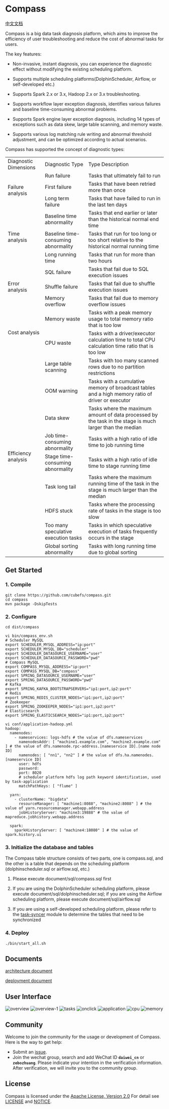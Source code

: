 # Compass

[中文文档](README_zh.md)

Compass is a big data task diagnosis platform, which aims to improve the efficiency of user troubleshooting and reduce
the cost of abnormal tasks for users.

The key features:

- Non-invasive, instant diagnosis, you can experience the diagnostic effect without modifying the existing scheduling
  platform.

- Supports multiple scheduling platforms(DolphinScheduler, Airflow, or self-developed etc.)

- Supports Spark 2.x or 3.x, Hadoop 2.x or 3.x troubleshooting.

- Supports workflow layer exception diagnosis, identifies various failures and baseline time-consuming abnormal
  problems.

- Supports Spark engine layer exception diagnosis, including 14 types of exceptions such as data skew, large table scanning,
  and memory waste.

- Supports various log matching rule writing and abnormal threshold adjustment, and can be optimized according to actual
  scenarios.

Compass has supported the concept of diagnostic types:

<table>
     <tr>
         <td>Diagnostic Dimensions</td>
         <td>Diagnostic Type</td>
         <td>Type Description</td>
     </tr>
     <tr>
         <td rowspan="3">Failure analysis</td>
         <td>Run failure</td>
         <td>Tasks that ultimately fail to run</td>
     </tr>
     <tr>
         <td>First failure</td>
         <td>Tasks that have been retried more than once</td>
     </tr>
     <tr>
         <td>Long term failure</td>
         <td>Tasks that have failed to run in the last ten days</td>
     </tr>
     <tr>
         <td rowspan="3">Time analysis</td>
         <td>Baseline time abnormality</td>
         <td>Tasks that end earlier or later than the historical normal end time</td>
     </tr>
     <tr>
         <td>Baseline time-consuming abnormality</td>
         <td>Tasks that run for too long or too short relative to the historical normal running time</td>
     </tr>
     <tr>
         <td>Long running time</td>
         <td>Tasks that run for more than two hours</td>
     </tr>
     <tr>
         <td rowspan="3">Error analysis</td>
         <td>SQL failure</td>
         <td>Tasks that fail due to SQL execution issues</td>
     </tr>
     <tr>
         <td>Shuffle failure</td>
         <td>Tasks that fail due to shuffle execution issues</td>
     </tr>
     <tr>
         <td>Memory overflow</td>
         <td>Tasks that fail due to memory overflow issues</td>
     </tr>
     <tr>
         <td rowspan="2">Cost analysis</td>
         <td>Memory waste</td>
         <td>Tasks with a peak memory usage to total memory ratio that is too low</td>
     </tr>
     <tr>
         <td>CPU waste</td>
         <td>Tasks with a driver/executor calculation time to total CPU calculation time ratio that is too low</td>
     </tr>
     <tr>
         <td rowspan="9">Efficiency analysis</td>
         <td>Large table scanning</td>
         <td>Tasks with too many scanned rows due to no partition restrictions</td>
     </tr>
     <tr>
         <td>OOM warning</td>
         <td>Tasks with a cumulative memory of broadcast tables and a high memory ratio of driver or executor</td>
     </tr>
     <tr>
         <td>Data skew</td>
         <td>Tasks where the maximum amount of data processed by the task in the stage is much larger than the median</td>
     </tr>
     <tr>
         <td>Job time-consuming abnormality</td>
         <td>Tasks with a high ratio of idle time to job running time</td>
     </tr>
     <tr>
         <td>Stage time-consuming abnormality</td>
         <td>Tasks with a high ratio of idle time to stage running time</td>
     </tr>
     <tr>
         <td>Task long tail</td>
         <td>Tasks where the maximum running time of the task in the stage is much larger than the median</td>
     </tr>
     <tr>
         <td>HDFS stuck</td>
         <td>Tasks where the processing rate of tasks in the stage is too slow</td>
     </tr>
     <tr>
         <td>Too many speculative execution tasks</td>
         <td>Tasks in which speculative execution of tasks frequently occurs in the stage</td>
     </tr>
     <tr>
         <td>Global sorting abnormality</td>
         <td>Tasks with long running time due to global sorting</td>
     </tr>
</table>

## Get Started

### 1. Compile

```
git clone https://github.com/cubefs/compass.git
cd compass
mvn package -DskipTests
```

### 2. Configure

```shell
cd dist/compass

vi bin/compass_env.sh
# Scheduler MySQL
export SCHEDULER_MYSQL_ADDRESS="ip:port"
export SCHEDULER_MYSQL_DB="scheduler"
export SCHEDULER_DATASOURCE_USERNAME="user"
export SCHEDULER_DATASOURCE_PASSWORD="pwd"
# Compass MySQL
export COMPASS_MYSQL_ADDRESS="ip:port"
export COMPASS_MYSQL_DB="compass"
export SPRING_DATASOURCE_USERNAME="user"
export SPRING_DATASOURCE_PASSWORD="pwd"
# Kafka
export SPRING_KAFKA_BOOTSTRAPSERVERS="ip1:port,ip2:port"
# Redis
export SPRING_REDIS_CLUSTER_NODES="ip1:port,ip2:port"
# Zookeeper
export SPRING_ZOOKEEPER_NODES="ip1:port,ip2:port"
# Elasticsearch
export SPRING_ELASTICSEARCH_NODES="ip1:port,ip2:port"
```
```shell
vi conf/application-hadoop.yml
hadoop:
  namenodes:
    - nameservices: logs-hdfs # the value of dfs.nameservices
      namenodesAddr: [ "machine1.example.com", "machine2.example.com" ] # the value of dfs.namenode.rpc-address.[nameservice ID].[name node ID]
      namenodes: [ "nn1", "nn2" ] # the value of dfs.ha.namenodes.[nameservice ID]
      user: hdfs
      password:
      port: 8020
      # scheduler platform hdfs log path keyword identification, used by task-application
      matchPathKeys: [ "flume" ]

  yarn:
    - clusterName: "bigdata"
      resourceManager: [ "machine1:8088", "machine2:8088" ] # the value of yarn.resourcemanager.webapp.address
      jobHistoryServer: "machine3:19888" # the value of mapreduce.jobhistory.webapp.address

  spark:
    sparkHistoryServer: [ "machine4:18080" ] # the value of spark.history.ui

```

### 3. Initialize the database and tables

The Compass table structure consists of two parts, one is compass.sql, and the other is a table that depends on the scheduling platform (dolphinscheduler.sql or airflow.sql, etc.)

1. Please execute document/sql/compass.sql first

2. If you are using the DolphinScheduler scheduling platform, please execute document/sql/dolphinscheduler.sql; if you are using the Airflow scheduling platform, please execute document/sql/airflow.sql

3. If you are using a self-developed scheduling platform, please refer to the [task-syncer](document/manual/deployment.md#task-syncer) module to determine the tables that need to be synchronized

### 4. Deploy

```
./bin/start_all.sh
```

## Documents

[architecture document](document/manual/architecture.md)

[deployment document](document/manual/deployment.md)

## User Interface

![overview](document/manual/img/overview.png)
![overview-1](document/manual/img/overview-1.png)
![tasks](document/manual/img/tasks.png)
![onclick](document/manual/img/onclick.png)
![application](document/manual/img/application.png)
![cpu](document/manual/img/cpu.png)
![memory](document/manual/img/memory.png)

## Community
Welcome to join the community for the usage or development of Compass. Here is the way to get help:
- Submit an [issue](https://github.com/cubefs/compass/issues).
- Join the wechat group, search and add WeChat ID **`daiwei_cn`** or **`zebozhuang`**. Please indicate your intention in the verification information. After verification, we will invite you to the community group.


## License

Compass is licensed under the [Apache License, Version 2.0](http://www.apache.org/licenses/LICENSE-2.0) For detail
see [LICENSE](LICENSE) and [NOTICE](NOTICE).

